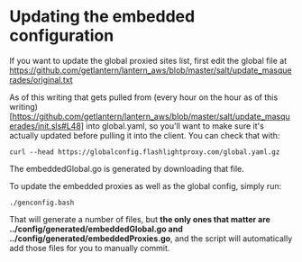 # Updating the embedded configuration

If you want to update the global proxied sites list, first edit the global file at
https://github.com/getlantern/lantern_aws/blob/master/salt/update_masquerades/original.txt

As of this writing that gets pulled from (every hour on the hour as of this writing)[https://github.com/getlantern/lantern_aws/blob/master/salt/update_masquerades/init.sls#L48] into global.yaml, so you'll want to make sure it's actually updated before pulling it into the client. You can check that with:

`curl --head https://globalconfig.flashlightproxy.com/global.yaml.gz`

The embeddedGlobal.go is generated by downloading that file.

To update the embedded proxies as well as the global config, simply run:

```
./genconfig.bash
```

That will generate a number of files, but **the only ones that matter are ../config/generated/embeddedGlobal.go and ../config/generated/embeddedProxies.go**, and the script will automatically add those files for you to manually commit.
